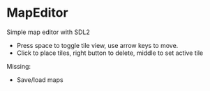 MapEditor
=========

Simple map editor with SDL2

- Press space to toggle tile view, use arrow keys to move.
- Click to place tiles, right button to delete, middle to set active tile

Missing:
- Save/load maps
